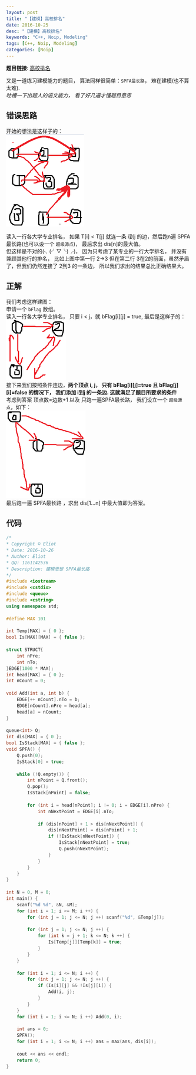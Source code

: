```yaml
---
layout: post
title: "【建模】高校排名"
date: 2016-10-25
desc: "【建模】高校排名"
keywords: "C++, Noip, Modeling"
tags: [C++, Noip, Modeling]
categories: [Noip]
---
```


**题目链接**: [高校排名](http://codevs.cn/problem/2799/)  

又是一道练习建模能力的题目， 算法同样很简单：```SPFA最长路```， 难在建模(也不算太难).  
*吐槽一下出题人的语文能力， 看了好几遍才懂题目意思*  

## 错误思路

开始的想法是这样子的：  
![alt text](/../static/img/blog/HighSchool/0.png)  

读入一行各大学专业排名， 如果 T[i] < T[j] 就连一条 i到j 的边，然后跑n遍 SPFA最长路(也可以设一个 ```超级源点```)， 最后求出 dis[n]的最大值。  
但这样是不对的(╮(╯▽╰)╭)， 因为只考虑了某专业的一行大学排名， 并没有兼顾其他行的排名， 比如上图中第一行 2->3 但在第二行 3在2的前面，虽然矛盾了，但我们仍然连接了 2到3 的一条边， 所以我们求出的结果总比正确结果大。  

## 正解

我们考虑这样建图：  
申请一个 ```bFlag``` 数组。  
读入一行各大学专业排名， 只要 i < j，就 bFlag[i][j] = true, 最后是这样子的：  
![alt text](/../static/img/blog/HighSchool/1.png)  
接下来我们按照条件连边，**两个顶点 i, j， 只有 bFlag[i][j]=true 且 bFlag[j][i]=false 的情况下， 我们添加 i到j 的一条边. 这就满足了题目所要求的条件**  
考虑到答案 顶点数=边数+1 以及 只跑一遍SPFA最长路， 我们设立一个 ```超级源点```，如下：  
![alt text](/../static/img/blog/HighSchool/2.png)  
最后跑一遍 SPFA最长路 ，求出 dis[1...n] 中最大值即为答案。  

## 代码

```c++
/*
* Copyright © Eliot
* Date: 2016-10-26
* Author: Eliot
* QQ: 1161142536
* Description: 建模思想 SPFA最长路
*/
#include <iostream>
#include <cstdio>
#include <queue>
#include <cstring>
using namespace std;

#define MAX 101

int Temp[MAX] = { 0 };
bool Is[MAX][MAX] = { false };

struct STRUCT{
	int nPre;
	int nTo;
}EDGE[1000 * MAX];
int head[MAX] = { 0 };
int nCount = 0;

void Add(int a, int b) {
	EDGE[++ nCount].nTo = b;
	EDGE[nCount].nPre = head[a];
	head[a] = nCount;
}

queue<int> Q;
int dis[MAX] = { 0 };
bool IsStack[MAX] = { false };
void SPFA() {
	Q.push(0);
	IsStack[0] = true;
	
	while (!Q.empty()) {
		int nPoint = Q.front();
		Q.pop();
		IsStack[nPoint] = false;
		
		for (int i = head[nPoint]; i != 0; i = EDGE[i].nPre) {
			int nNextPoint = EDGE[i].nTo;
			
			if (dis[nPoint] + 1 > dis[nNextPoint]) {
				dis[nNextPoint] = dis[nPoint] + 1;
				if (!IsStack[nNextPoint]) {
					IsStack[nNextPoint] = true;
					Q.push(nNextPoint);
				}
			}
		}
	}
}

int N = 0, M = 0;
int main() {
	scanf("%d %d", &N, &M);
	for (int i = 1; i <= M; i ++) {
		for (int j = 1; j <= N; j ++) scanf("%d", &Temp[j]);
		
		for (int j = 1; j <= N; j ++) {
			for (int k = j + 1; k <= N; k ++) {
				Is[Temp[j]][Temp[k]] = true;
			}
		}
	}
	
	for (int i = 1; i <= N; i ++) {
		for (int j = 1; j <= N; j ++) {
			if (Is[i][j] && !Is[j][i]) {
				Add(i, j);
			}
		}
	}
	for (int i = 1; i <= N; i ++) Add(0, i);
	
	int ans = 0;
	SPFA();
	for (int i = 1; i <= N; i ++) ans = max(ans, dis[i]);
	
	cout << ans << endl;
	return 0;
}
```
